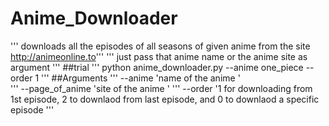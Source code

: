 # Anime_Downloader
'''
downloads all the episodes of all seasons of given anime from the site http://animeonline.to'''
'''
just pass that anime name or the anime site as argument 
'''
##trial
'''
python anime_downloader.py --anime one_piece --order 1
'''
##Arguments
'''
--anime         'name of the anime '  
'''
--page_of_anime 'site of the anime '
'''
--order         '1 for downloading from 1st episode, 2 to downlaod from last episode, and 0 to downlaod a specific episode 
'''
